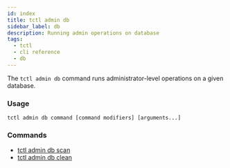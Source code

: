 ```yaml
---
id: index
title: tctl admin db
sidebar_label: db
description: Running admin operations on database
tags:
  - tctl
  - cli reference
  - db
---
```


The `tctl admin db` command runs administrator-level operations on a given database.

### Usage

`tctl admin db command [command modifiers] [arguments...]`

### Commands

- [tctl admin db scan](/tctl-v1/admin/db/scan)
- [tctl admin db clean](/tctl-v1/admin/db/clean)
